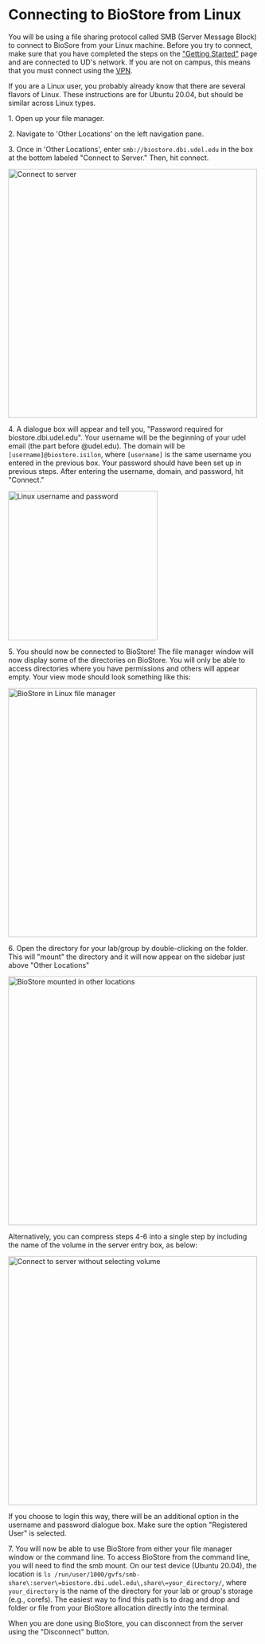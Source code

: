 # Connecting to BioStore from Linux

You will be using a file sharing protocol called SMB (Server Message Block) to connect to BioSore from your Linux machine.  Before you try to connect, make sure that you have completed the steps on the ["Getting Started"](./getting_started.md) page and are connected to UD's network.  If you are not on campus, this means that you must connect using the [VPN](https://udeploy.udel.edu/software/anyconnect-vpn/).

If you are a Linux user, you probably already know that there are several flavors of Linux.  These instructions are for Ubuntu 20.04, but should be similar across Linux types.

1\. Open up your file manager.

2\. Navigate to 'Other Locations' on the left navigation pane.

3\. Once in 'Other Locations', enter `smb://biostore.dbi.udel.edu` in the box at the bottom labeled "Connect to Server."  Then, hit connect.

<img src="https://udel-cbcb.github.io/biostore_docs/img/linux_connect_to_server.png" alt="Connect to server" width="500" />

4\. A dialogue box will appear and tell you, "Password required for biostore.dbi.udel.edu".  Your username will be the beginning of your udel email (the part before @udel.edu).  The domain will be `[username]@biostore.isilon`, where `[username]` is the same username you entered in the previous box.  Your password should have been set up in previous steps.  After entering the username, domain, and password, hit "Connect."

<img src="https://udel-cbcb.github.io/biostore_docs/img/linux_username_password.png" alt="Linux username and password" width="300" />

5\. You should now be connected to BioStore!  The file manager window will now display some of the directories on BioStore.  You will only be able to access directories where you have permissions and others will appear empty.  Your view mode should look something like this:

<img src="https://udel-cbcb.github.io/biostore_docs/img/linux_biostore_connection.png" alt="BioStore in Linux file manager" width="500" />

6\. Open the directory for your lab/group by double-clicking on the folder.  This will "mount" the directory and it will now appear on the sidebar just above "Other Locations"

<img src="https://udel-cbcb.github.io/biostore_docs/img/linux_mounted_connection.png" alt="BioStore mounted in other locations" width="500" />

Alternatively, you can compress steps 4-6 into a single step by including the name of the volume in the server entry box, as below:

<img src="https://udel-cbcb.github.io/biostore_docs/img/linux_connect_to_server_corefs.png" alt="Connect to server without selecting volume" width="500" />

If you choose to login this way, there will be an additional option in the username and password dialogue box.  Make sure the option "Registered User" is selected.

7\. You will now be able to use BioStore from either your file manager window or the command line.  To access BioStore from the command line, you will need to find the smb mount.  On our test device (Ubuntu 20.04), the location is `ls /run/user/1000/gvfs/smb-share\:server\=biostore.dbi.udel.edu\,share\=your_directory/`, where `your_directory` is the name of the directory for your lab or group's storage (e.g., corefs).  The easiest way to find this path is to drag and drop and folder or file from your BioStore allocation directly into the terminal.

When you are done using BioStore, you can disconnect from the server using the "Disconnect" button.